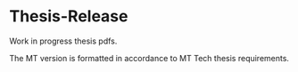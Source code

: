 # Thesis-Release
Work in progress thesis pdfs.

The MT version is formatted in accordance to MT Tech thesis requirements.
